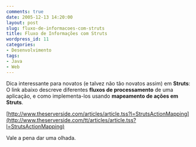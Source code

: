 ```yaml
---
comments: true
date: 2005-12-13 14:20:00
layout: post
slug: fluxo-de-informacoes-com-struts
title: Fluxo de Informações com Struts
wordpress_id: 11
categories:
- Desenvolvimento
tags:
- Java
- Web
---
```


Dica interessante para novatos (e talvez não tão novatos assim) em **Struts**: O link abaixo descreve diferentes **fluxos de  processamento** de uma aplicação, e como implementa-los usando **mapeamento de ações em Struts**.

[http://www.theserverside.com/articles/article.tss?l=StrutsActionMapping](http://www.theserverside.com/tt/articles/article.tss?l=StrutsActionMapping)

Vale a pena dar uma olhada.
